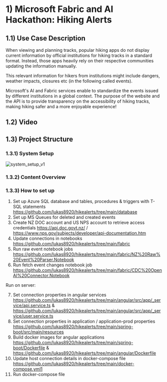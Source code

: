 # 1) Microsoft Fabric and AI Hackathon: Hiking Alerts

## 1.1) Use Case Description
When viewing and planning tracks, popular hiking apps do not display current information by official institutions for hiking tracks in a standard format. Instead, those apps heavily rely on their respective communities updating the information manually.

This relevant information for hikers from institutions might include dangers, weather impacts, closures etc (in the following called events).

Microsoft's AI and Fabric services enable to standardize the events issued by different institutions in a global context. The purpose of the website and the API is to provide transparency on the accessibility of hiking tracks, making hiking safer and a more enjoyable experience!

## 1.2) Video


## 1.3) Project Structure
### 1.3.1) System Setup
![system_setup_v1](https://github.com/user-attachments/assets/19f04a08-e16e-459c-b6bb-ca6f2edfe8b6)

### 1.3.2) Content Overview

### 1.3.3) How to set up
1) Set up Azure SQL database and tables, procedures & triggers with T-SQL statements
   https://github.com/lukas8920/hikealerts/tree/main/database
2) Set up MS Queues for deleted and created events
3) Create NZ DOC account and US NPS account to retrieve access credentials
   https://api.doc.govt.nz/ / https://www.nps.gov/subjects/developer/api-documentation.htm
4) Update connections in notebooks 
   https://github.com/lukas8920/hikealerts/tree/main/fabric
5) Run raw event notebook jobs 
   https://github.com/lukas8920/hikealerts/tree/main/fabric/NZ%20Raw%20Event%20Parser.Notebook
6) Run fetch event changes notebook job 
   https://github.com/lukas8920/hikealerts/tree/main/fabric/CDC%20OpenAI%20Connector.Notebook

Run on server:

7) Set connection properties in angular services 
   https://github.com/lukas8920/hikealerts/tree/main/angular/src/app/_service/api.service.ts & https://github.com/lukas8920/hikealerts/tree/main/angular/src/app/_service/user.service.ts
8) Set connection properties in application / application-prod properties 
   https://github.com/lukas8920/hikealerts/tree/main/spring-boot/src/main/resources
9) Build docker images for angular applications 
   https://github.com/lukas8920/hikealerts/tree/main/spring-boot/Dockerfile & https://github.com/lukas8920/hikealerts/tree/main/angular/Dockerfile
10) Update host connection details in docker-compose file
    https://github.com/lukas8920/hikealerts/tree/main/docker-compose.yml1
11) Run docker-compose file
